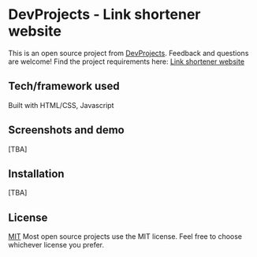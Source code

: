 # DevProjects - Link shortener website

This is an open source project from [DevProjects](http://www.codementor.io/projects). Feedback and questions are welcome!
Find the project requirements here: [Link shortener website](https://www.codementor.io/projects/web/link-shortener-website-brqjanf6zq)

## Tech/framework used
Built with HTML/CSS, Javascript

## Screenshots and demo
\[TBA]

## Installation
\[TBA]

## License
[MIT](https://choosealicense.com/licenses/mit/)
Most open source projects use the MIT license. Feel free to choose whichever license you prefer.

